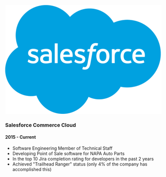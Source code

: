 <div class="well">
  <div class="row">
    <div class="col-md-4 frame">
      <div>
        <span class="helper"></span>
        <img class="img-responsive" src="/assets/sfdc.png" alt="Salesforce">
      </div>
    </div>
    <div class="col-md-8">
      <h3>
          Salesforce Commerce Cloud
      </h3>
      <h4>
        2015 - Current
      </h4>
      <ul class="list-group">
        <li class="list-group-item">
          Software Engineering Member of Technical Staff
        </li>
        <li class="list-group-item">
          Developing Point of Sale software for NAPA Auto Parts
        </li>
        <li class="list-group-item">
          In the top 10 Jira completion rating for developers in the past 2 years
        </li>
        <li class="list-group-item">
          Achieved "Trailhead Ranger" status (only 4% of the company has accomplished this)
        </li>
      </ul>
    </div>
  </div>
</div>
